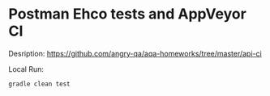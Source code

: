 # Postman Ehco tests and AppVeyor CI 

Desription:
https://github.com/angry-qa/aqa-homeworks/tree/master/api-ci

Local Run:

    gradle clean test
